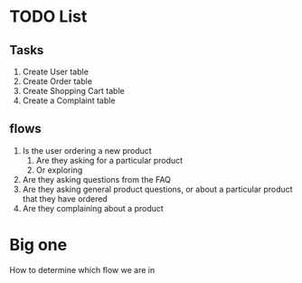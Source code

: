 # TODO List

## Tasks

1. Create User table
2. Create Order table
3. Create Shopping Cart table
4. Create a Complaint table

## flows

1. Is the user ordering a new product 
   1. Are they asking for a particular product
   2. Or exploring
2. Are they asking questions from the FAQ
3. Are they asking general product questions, or about a particular product that they have ordered
4. Are they complaining about a product

# Big one
How to determine which flow we are in